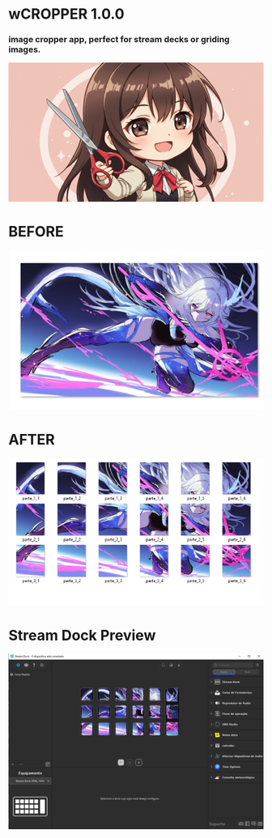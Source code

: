 # wCROPPER 1.0.0

### image cropper app, **perfect for stream decks or griding images**. ###

![logo](./imgs/image.png)

# BEFORE

![uncropped](./imgs/image1.png)

# AFTER

![cropped](./imgs/image2.png)

# Stream Dock Preview

![functional Use](./imgs/image3.png)
